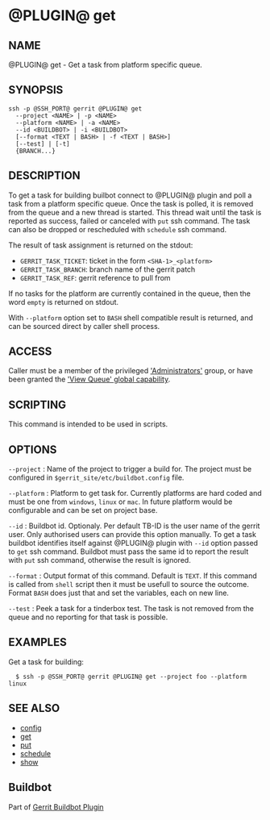 @PLUGIN@ get
============

NAME
----
@PLUGIN@ get - Get a task from platform specific queue.

SYNOPSIS
--------
```
ssh -p @SSH_PORT@ gerrit @PLUGIN@ get
  --project <NAME> | -p <NAME>
  --platform <NAME> | -a <NAME>
  --id <BUILDBOT> | -i <BUILDBOT>
  [--format <TEXT | BASH> | -f <TEXT | BASH>]
  [--test] | [-t]
  {BRANCH...}
```

DESCRIPTION
-----------
To get a task for building builbot connect to @PLUGIN@ plugin and
poll a task from a platform specific queue. Once the task is polled, it
is removed from the queue and a new thread is started. This thread wait
until the task is reported as success, failed or canceled with `put` ssh
command. The task can also be dropped or rescheduled with `schedule` ssh
command.

The result of task assignment is returned on the stdout:

* `GERRIT_TASK_TICKET`: ticket in the form `<SHA-1>_<platform>`
* `GERRIT_TASK_BRANCH`: branch name of the gerrit patch
* `GERRIT_TASK_REF`:    gerrit reference to pull from

If no tasks for the platform are currently contained in the queue, then
the word `empty` is returned on stdout.

With `--platform` option set to `BASH` shell compatible result is returned,
and can be sourced direct by caller shell process.

ACCESS
------
Caller must be a member of the privileged ['Administrators'][1] group,
or have been granted the ['View Queue' global capability][2].

[1]: ../../../Documentation/access-control.html#administrators
[2]: ../../../Documentation/access-control.html#capability_viewQueue

SCRIPTING
---------
This command is intended to be used in scripts.

OPTIONS
-------

`--project`
:	Name of the project to trigger a build for. The project must be
	configured in `$gerrit_site/etc/buildbot.config` file.

`--platform`
:	Platform to get task for. Currently platforms are hard coded and must
	be one from `windows`, `linux` or `mac`. In future platform would be
	configurable and can be set on project base.

`--id`
:	Buildbot id. Optionaly. Per default TB-ID is the user name of the gerrit user.
        Only authorised users can provide this option manually.
        To get a task buildbot identifies itself against @PLUGIN@
	plugin with `--id` option passed to `get` ssh command. Buildbot must
	pass the same id to report the result with `put` ssh command, otherwise
	the result is ignored.

`--format`
:	Output format of this command. Default is `TEXT`. If this command is
	called from `shell` script then it must be usefull to source the
	outcome. Format `BASH` does just that and set the variables, each on
	new line.

`--test`
:	Peek a task for a tinderbox test. The task is not removed from the queue
        and no reporting for that task is possible.

EXAMPLES
--------
Get a task for building:

```
  $ ssh -p @SSH_PORT@ gerrit @PLUGIN@ get --project foo --platform linux
```

SEE ALSO
--------

* [config](config-buildbot.html)
* [get](cmd-get.html)
* [put](cmd-put.html)
* [schedule](cmd-schedule.html)
* [show](cmd-show.html)

Buildbot
--------
Part of [Gerrit Buildbot Plugin](index.html)